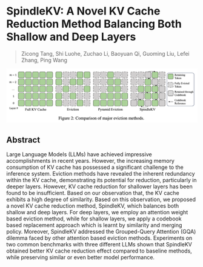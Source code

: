 # SpindleKV: A Novel KV Cache Reduction Method Balancing Both Shallow and Deep Layers

> Zicong Tang, Shi Luohe, Zuchao Li, Baoyuan Qi, Guoming Liu, Lefei Zhang, Ping Wang

![](fig2.png)

## Abstract

Large Language Models (LLMs) have achieved impressive accomplishments in
recent years. However, the increasing memory consumption of KV cache has
possessed a significant challenge to the inference system. Eviction methods
have revealed the inherent redundancy within the KV cache, demonstrating its
potential for reduction, particularly in deeper layers. However, KV cache
reduction for shallower layers has been found to be insufficient. Based on our
observation that, the KV cache exhibits a high degree of similarity. Based on
this observation, we proposed a novel KV cache reduction method, SpindleKV,
which balances both shallow and deep layers. For deep layers, we employ an
attention weight based eviction method, while for shallow layers, we apply a
codebook based replacement approach which is learnt by similarity and merging
policy. Moreover, SpindleKV addressed the Grouped-Query Attention (GQA) dilemma
faced by other attention based eviction methods. Experiments on two common
benchmarks with three different LLMs shown that SpindleKV obtained better KV
cache reduction effect compared to baseline methods, while preserving similar
or even better model performance.
